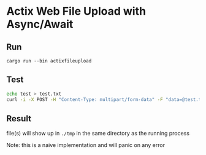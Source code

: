 # Actix Web File Upload with Async/Await

## Run

`cargo run --bin actixfileupload`

## Test

```bash
echo test > test.txt
curl -i -X POST -H "Content-Type: multipart/form-data" -F "data=@test.txt" http://localhost:3000/
```

## Result

file(s) will show up in `./tmp` in the same directory as the running process

Note: this is a naive implementation and will panic on any error
